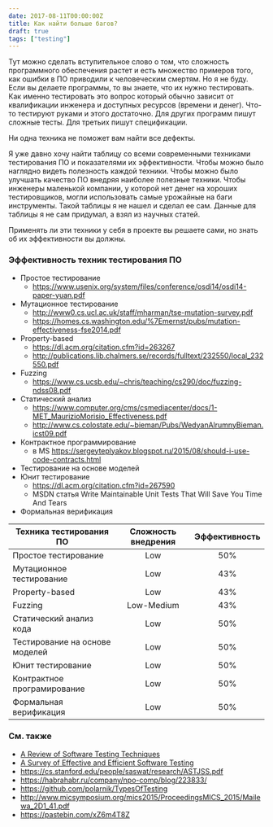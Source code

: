 ```yaml
---
date: 2017-08-11T00:00:00Z
title: Как найти больше багов?
draft: true
tags: ["testing"]
---
```


Тут можно сделать вступительное слово о том, что сложность программного
обеспечения растет и есть множество примеров того, как ошибки в ПО приводили к
человеческим смертям.  Но я не буду. Если вы делаете программы, то вы знаете,
что их нужно тестировать.  Как именно тестировать это вопрос который обычно
зависит от квалификации инженера и доступных ресурсов (времени и денег).
Что-то тестируют руками и этого достаточно. Для других программ пишут сложные тесты.
Для третьих пишут спецификации.

Ни одна техника не поможет вам найти все дефекты.

Я уже давно хочу найти таблицу со всеми современными техниками тестирования ПО и
показателями их эффективности. Чтобы можно было наглядно видеть полезность
каждой техники. Чтобы можно было улучшать качество ПО внедряя наиболее полезные
техники. Чтобы инженеры маленькой компании, у которой нет денег на хороших
тестировщиков, могли использовать самые урожайные на баги инструменты.  Такой
таблицы я не нашел и сделал ее сам. Данные для таблицы я не сам придумал, а
взял из научных статей.

Применять ли эти техники у себя в проекте вы решаете сами, но знать об их
эффективности вы должны.

### Эффективность техник тестирования ПО

* Простое тестирование
  - https://www.usenix.org/system/files/conference/osdi14/osdi14-paper-yuan.pdf	
* Мутационное тестирование
  - http://www0.cs.ucl.ac.uk/staff/mharman/tse-mutation-survey.pdf
  - https://homes.cs.washington.edu/%7Emernst/pubs/mutation-effectiveness-fse2014.pdf
* Property-based
  - https://dl.acm.org/citation.cfm?id=263267
  - http://publications.lib.chalmers.se/records/fulltext/232550/local_232550.pdf
* Fuzzing
  - https://www.cs.ucsb.edu/~chris/teaching/cs290/doc/fuzzing-ndss08.pdf
* Статический анализ
  - https://www.computer.org/cms/csmediacenter/docs/1-MET_MaurizioMorisio_Effectiveness.pdf
  - http://www.cs.colostate.edu/~bieman/Pubs/WedyanAlrumnyBieman.icst09.pdf
* Контрактное программирование
  - в MS https://sergeyteplyakov.blogspot.ru/2015/08/should-i-use-code-contracts.html
* Тестирование на основе моделей
* Юнит тестирование
  - https://dl.acm.org/citation.cfm?id=267590
  - MSDN статья Write Maintainable Unit Tests That Will Save You Time And Tears
* Формальная верификация

| Техника тестирования ПО | Сложность внедрения  |  Эффективность  |
|-------------------------|:--------------------:|:---------------:|
| Простое тестирование | Low | 50% |
| Мутационное тестирование | Low | 43% |
| Property-based | Low | 43% |
| Fuzzing	| Low-Medium | 43% |
| Статический анализ кода | Low | 50% |
| Тестирование на основе моделей | Low | 50% |
| Юнит тестирование | Low | 50% |
| Контрактное програмирование | Low | 50% |
| Формальная верификация | Low | 50% |


<!--
### Эффективность практик тестирования ПО

| Процесс 				| Сложность внедрения | Эффективность |
|-----------------------|:-------------------:|:-------------:|
| Непрерывная интеграция | Low | 10% |
| Роли людей в проекте 	| Low | 11% |
| Cпецификация и требования | Low | 13% |

* [Survey on software testing practices](http://salab.kaist.ac.kr/old/publications/IET2012.pdf)
-->

### См. также

* [A Review of Software Testing Techniques](https://www.ripublication.com/irph/ijeee_spl/ijeeev7n5_05.pdf)
* [A Survey of Effective and Efficient Software Testing](http://www.micsymposium.org/mics2015/ProceedingsMICS_2015/Mailewa_2D1_41.pdf)
* https://cs.stanford.edu/people/saswat/research/ASTJSS.pdf
* https://habrahabr.ru/company/npo-comp/blog/223833/
* https://github.com/polarnik/TypesOfTesting
* http://www.micsymposium.org/mics2015/ProceedingsMICS_2015/Mailewa_2D1_41.pdf
* https://pastebin.com/xZ6m4T8Z
